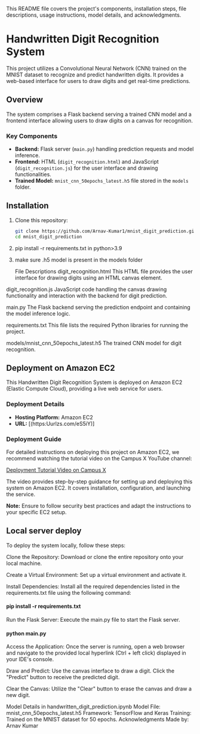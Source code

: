 This README file covers the project's components, installation steps, file descriptions, usage instructions, model details, and acknowledgments.

# Handwritten Digit Recognition System

This project utilizes a Convolutional Neural Network (CNN) trained on the MNIST dataset to recognize and predict handwritten digits. It provides a web-based interface for users to draw digits and get real-time predictions.

## Overview

The system comprises a Flask backend serving a trained CNN model and a frontend interface allowing users to draw digits on a canvas for recognition.

### Key Components

- **Backend:** Flask server (`main.py`) handling prediction requests and model inference.
- **Frontend:** HTML (`digit_recognition.html`) and JavaScript (`digit_recognition.js`) for the user interface and drawing functionalities.
- **Trained Model:** `mnist_cnn_50epochs_latest.h5` file stored in the `models` folder.

## Installation

1. Clone this repository:

   ```bash
   git clone https://github.com/Arnav-Kumar1/mnist_digit_prediction.git
   cd mnist_digit_prediction


2. pip install -r requirements.txt in python>3.9
3. make sure .h5 model is present in the models folder

   File Descriptions
digit_recognition.html
This HTML file provides the user interface for drawing digits using an HTML canvas element.

digit_recognition.js
JavaScript code handling the canvas drawing functionality and interaction with the backend for digit prediction.

main.py
The Flask backend serving the prediction endpoint and containing the model inference logic.

requirements.txt
This file lists the required Python libraries for running the project.

models/mnist_cnn_50epochs_latest.h5
The trained CNN model for digit recognition.


## Deployment on Amazon EC2

This Handwritten Digit Recognition System is deployed on Amazon EC2 (Elastic Compute Cloud), providing a live web service for users.

### Deployment Details

- **Hosting Platform:** Amazon EC2
- **URL:** [(https:Uurlzs.com/eS5iY)]

### Deployment Guide

For detailed instructions on deploying this project on Amazon EC2, we recommend watching the tutorial video on the Campus X YouTube channel:

[Deployment Tutorial Video on Campus X]([https://youtube.com/campusx](https://www.youtube.com/watch?v=_rwNTY5Mn40))

The video provides step-by-step guidance for setting up and deploying this system on Amazon EC2. It covers installation, configuration, and launching the service.

**Note:** Ensure to follow security best practices and adapt the instructions to your specific EC2 setup.



## Local server deploy  
To deploy the system locally, follow these steps:

Clone the Repository: Download or clone the entire repository onto your local machine.

Create a Virtual Environment: Set up a virtual environment and activate it.

Install Dependencies: Install all the required dependencies listed in the requirements.txt file using the following command:
#### pip install -r requirements.txt

Run the Flask Server: Execute the main.py file to start the Flask server.
#### python main.py

Access the Application: Once the server is running, open a web browser and navigate to the provided local hyperlink (Ctrl + left click) displayed in your IDE's console.

Draw and Predict: Use the canvas interface to draw a digit. Click the "Predict" button to receive the predicted digit.

Clear the Canvas: Utilize the "Clear" button to erase the canvas and draw a new digit.



Model Details in handwritten_digit_prediction.ipynb
Model File: mnist_cnn_50epochs_latest.h5
Framework: TensorFlow and Keras
Training: Trained on the MNIST dataset for 50 epochs.
Acknowledgments
Made by: Arnav Kumar
